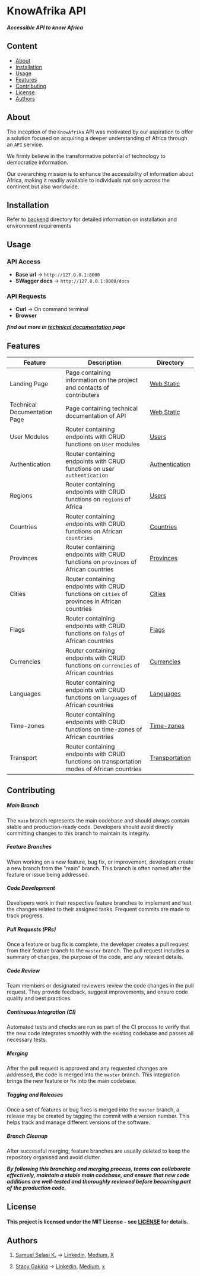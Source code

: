 # KnowAfrika API
***Accessible API to know Africa***


## Content

* [About](#about)
* [Installation](#installation)
* [Usage](#usage)
* [Features](#features)
* [Contributing](#contributing)
* [License](#license)
* [Authors](#authors)

## About

The inception of the `KnowAfrika` API was motivated by
our aspiration to offer a solution focused on acquiring
a deeper understanding of Africa through an `API` service.

We firmly believe in the transformative potential of
technology to democratize information.

Our overarching mission is to enhance the accessibility
of information about Africa, making it readily available
to individuals not only across the continent but
also worldwide.

## Installation

Refer to [backend](./backend) directory for
detailed information on installation and environment requirements


## Usage

### API Access
* **Base url** -> `http://127.0.0.1:8000`
* **SWagger  docs** -> `http://127.0.0.1:8000/docs`

### API Requests
* **Curl** -> On command terminal
* **Browser** 

***find out more in [technical documentation](./frontend/web_static/tech_doc.html) page***

## Features

| Feature | 	Description | Directory |
| --- | --- | --- |
| Landing Page | Page containing information on the project and contacts of contributers | [Web Static](./frontend/web_static/index_html) |
| Technical Documentation Page | Page containing technical documentation of API | [Web Static](./frontend/web_static/tech_doc.html) |
| User Modules | Router containing endpoints with CRUD functions on `User` modules | [Users](./backend/app/routers/user) |
| Authentication | Router containing endpoints with CRUD functions on user `authentication` | [Authentication](./backend/app/routers/auth) |
| Regions | Router containing endpoints with CRUD functions on `regions` of Africa | [Users](./backend/app/routers/regions) |
| Countries | Router containing endpoints with CRUD functions on African `countries` | [Countries](./backend/app/routers/countries) |
| Provinces | Router containing endpoints with CRUD functions on `provinces` of African countries | [Provinces](./backend/app/routers/provinces) |
| Cities | Router containing endpoints with CRUD functions on `cities` of provinces in African countries | [Cities](./backend/app/routers/cities) |
| Flags | Router containing endpoints with CRUD functions on `falgs` of African countries  | [Flags](./backend/app/routers/flags) |
| Currencies | Router containing endpoints with CRUD functions on `currencies` of African countries | [Currencies](./backend/app/routers/currencies) |
| Languages | Router containing endpoints with CRUD functions on `languages` of African countries | [Languages](./backend/app/routers/languages) |
| Time-zones | Router containing endpoints with CRUD functions on time-zones of African countries | [Time-zones](./backend/app/routers/timezones) |
| Transport | Router containing endpoints with CRUD functions on transportation modes of African countries | [Transportation](./backend/app/routers/transport) |


## Contributing
##### Main Branch
The `main` branch represents the main
codebase and should always contain stable
and production-ready code. Developers
should avoid directly committing
changes to this branch to maintain
its integrity.

##### Feature Branches
When working on a new feature, bug fix,
or improvement, developers create a new
branch from the "main" branch.
This branch is often named after the
feature or issue being addressed.

##### Code Development
Developers work in their respective feature
branches to implement and test the
changes related to their assigned
tasks. Frequent commits are made to
track progress.

##### Pull Requests (PRs)
Once a feature or bug fix is complete,
the developer creates a pull request
from their feature branch to the `master`
branch. The pull request includes a
summary of changes, the purpose of the
code, and any relevant details.

##### Code Review
Team members or designated reviewers review
the code changes in the pull request. They
provide feedback, suggest improvements,
and ensure code quality and best practices.

##### Continuous Integration (CI)
Automated tests and checks are run as part
of the CI process to verify that the new code
integrates smoothly with the existing
codebase and passes all necessary tests.

##### Merging
After the pull request is approved and any
requested changes are addressed, the code
is merged into the `master` branch. This
integration brings the new feature or
fix into the main codebase.

##### Tagging and Releases
Once a set of features or bug fixes is
merged into the `master` branch, a
release may be created by tagging the
commit with a version number. This
helps track and manage different
versions of the software.

##### Branch Cleanup
After successful merging, feature
branches are usually deleted to keep
the repository organised and avoid
clutter.

***By following this branching and merging process,
teams can collaborate effectively, maintain a stable
main codebase, and ensure that new code additions
are well-tested and thoroughly reviewed before
becoming part of the production code.***

## License
#### This project is licensed under the MIT License - see [LICENSE](./LICENSE) for details.

## Authors

1. [Samuel Selasi K.](https://github.com/samuelselasi) -> [Linkedin](https://www.linkedin.com/in/samuel-selasi-kporvie), [Medium](https://medium.com/@onepunchcoder), [X](https://medium.com/@onepunchcoder)

2. [Stacy Gakiria](https://github.com/SKGakiria) -> [Linkedin](), [Medium](), [x]()

